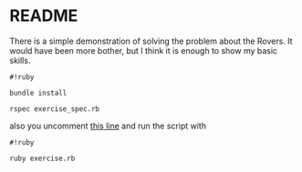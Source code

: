 # README #

There is a simple demonstration of solving the problem about the Rovers. It would have been more bother, but I think it is enough to show my basic skills.


```
#!ruby

bundle install

rspec exercise_spec.rb
```

also you uncomment [this line](https://bitbucket.org/facetostool/decoding/src/b425ecffc07346f7b6ad516db41c7e84d0ea8a57/exercise.rb?at=master&fileviewer=file-view-default#exercise.rb-245) and run the script with 
```
#!ruby

ruby exercise.rb

```